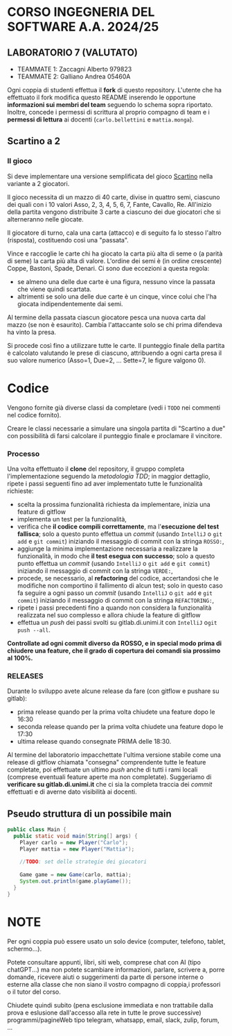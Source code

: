 # CORSO INGEGNERIA DEL SOFTWARE A.A. 2024/25

## LABORATORIO 7 (VALUTATO)

* TEAMMATE 1: Zaccagni Alberto 979823
* TEAMMATE 2: Galliano Andrea 05460A

Ogni coppia di studenti effettua il **fork** di questo repository.
L'utente che ha effettuato il fork modifica questo README inserendo le opportune **informazioni sui
membri del team** seguendo lo schema sopra riportato.
Inoltre, concede i permessi di scrittura al proprio compagno di team e i **permessi di lettura** ai
docenti (`carlo.bellettini` e `mattia.monga`).

## Scartino a 2

### Il gioco

Si deve implementare una versione semplificata del gioco [Scartino](https://it.wikipedia.org/wiki/Scartino) nella variante a 2 giocatori.

Il gioco necessita di un mazzo di 40 carte, divise in quattro semi, ciascuno dei
quali con i 10 valori Asso, 2, 3, 4, 5, 6, 7, Fante, Cavallo, Re. All'inizio della
partita vengono distribuite 3 carte a ciascuno dei due giocatori che si alterneranno nelle giocate.

Il giocatore di turno, cala una carta (attacco) e di seguito fa lo stesso l'altro (risposta),
costituendo così una "passata". 

Vince e raccoglie le carte chi ha giocato la carta più alta di seme o (a parità di seme) la carta più alta di valore.
L'ordine dei semi è (in ordine crescente) Coppe, Bastoni, Spade, Denari.
Ci sono due eccezioni a questa regola:
- se almeno una delle due carte è una figura, nessuno vince la passata che viene quindi scartata.
- altrimenti se solo una delle due carte è un cinque, vince colui che l'ha giocata indipendentemente dai semi. 

Al termine della passata ciascun giocatore pesca una nuova carta dal mazzo (se non è esaurito).
Cambia l'attaccante solo se chi prima difendeva ha vinto la presa.

Si procede così fino a utilizzare tutte le carte. 
Il punteggio finale della partita è calcolato valutando le prese di ciascuno, attribuendo a ogni carta presa il 
suo valore numerico (Asso=1, Due=2, ... Sette=7, le figure valgono 0).

# Codice

Vengono fornite già diverse classi da completare (vedi i `TODO` nei commenti nel codice fornito).

Creare le classi necessarie a simulare una singola partita di "Scartino a due" con 
possibilità di farsi calcolare il punteggio finale e proclamare il vincitore.

### Processo

Una volta effettuato il **clone** del repository, il gruppo completa l'implementazione seguendo la *metodologia TDD*; 
in maggior dettaglio, ripete i passi seguenti fino ad aver implementato tutte le funzionalità richieste:

* scelta la prossima funzionalità richiesta da implementare, inizia una feature di gitflow
* implementa un test per la funzionalità,
* verifica che **il codice compili correttamente**, ma l'**esecuzione del test fallisca**; solo a questo punto effettua un *commit*
  (usando `IntelliJ` o `git add` e `git commit`) iniziando il messaggio di commit con la stringa `ROSSO:`,
* aggiunge la minima implementazione necessaria a realizzare la funzionalità, in modo che **il test esegua con successo**; solo a questo punto
  effettua un *commit* (usando `IntelliJ` o `git add` e `git commit`) iniziando il messaggio di commit con la stringa `VERDE:`,
* procede, se necessario, al **refactoring** del codice, accertandosi che le modifiche non
  comportino il fallimento di alcun test; solo in questo caso fa seguire a ogni
  passo un *commit* (usando `IntelliJ` o `git add` e `git commit`)
  iniziando il messaggio di commit con la stringa `REFACTORING:`,
* ripete i passi precedenti fino a quando non considera la funzionalità realizzata nel suo complesso e allora chiude la feature di gitflow
* effettua un *push* dei passi svolti su gitlab.di.unimi.it con `IntelliJ` o`git push --all`.

**Controllate ad ogni commit diverso da ROSSO, e in special modo prima di chiudere una feature, 
che il grado di copertura dei comandi sia prossimo al 100%.**

### RELEASES

Durante lo sviluppo avete alcune release da fare (con gitflow e pushare su gitlab):

- prima release quando per la prima volta chiudete una feature dopo le 16:30
- seconda release quando per la prima volta chiudete una feature dopo le 17:30
- ultima release quando consegnate PRIMA delle 18:30.

Al termine del laboratorio impacchettate l'ultima versione stabile come una
release di gitflow chiamata "consegna" comprendente tutte le feature  completate,
poi effettuate un ultimo *push* anche di tutti i
rami locali (comprese eventuali feature aperte ma non completate). Suggeriamo di
**verificare su gitlab.di.unimi.it** che ci sia la completa traccia dei *commit*
effettuati e di averne dato visibilità ai docenti.


## Pseudo struttura di un possibile main

```java
public class Main {
  public static void main(String[] args) {
    Player carlo = new Player("Carlo");
    Player mattia = new Player("Mattia");
    
    //TODO: set delle strategie dei giocatori
    
    Game game = new Game(carlo, mattia);
    System.out.println(game.playGame());
  }
}
```

# NOTE

Per ogni coppia può essere usato un solo device (computer, telefono, tablet, schermo...).

Potete consultare appunti, libri, siti web, comprese chat con AI (tipo chatGPT...) ma non potete scambiare informazioni,
parlare, scrivere a, porre domande, ricevere aiuti o suggerimenti da parte di persone interne o esterne alla classe che 
non siano il vostro compagno di coppia,i professori o il tutor del corso.

Chiudete quindi subito (pena esclusione immediata e non trattabile dalla prova e eslusione dall'accesso alla rete in 
tutte le prove successive) programmi/pagineWeb tipo telegram, whatsapp, email, slack, zulip, forum, ...